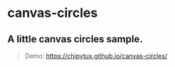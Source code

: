 # canvas-circles
## A little canvas circles sample.
> Demo: https://chipytux.github.io/canvas-circles/

